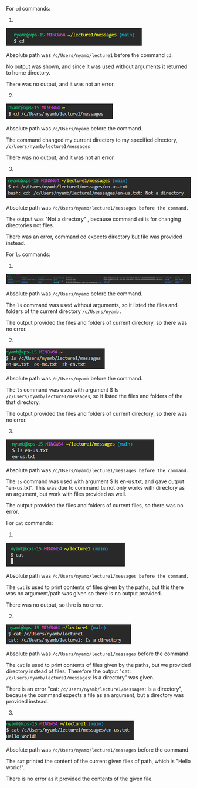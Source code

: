For ```cd``` commands:

1.

![Image](https://github.com/otgonbayarn/cse15l-lab-reports/blob/main/Screenshot%202024-04-08%20175657.png?raw=true)

Absolute path was ```/c/Users/nyamb/lecture1``` before the command ```cd```.

No output was shown, and since it was used without arguments it returned to home directory.

There was no output, and it was not an error.

2.

![Image](https://github.com/otgonbayarn/cse15l-lab-reports/blob/main/Screenshot%202024-04-08%20175706.png?raw=true)

Absolute path was ```/c/Users/nyamb``` before the command.

The command changed my current directery to my specified directory, ```/c/Users/nyamb/lecture1/messages```

There was no output, and it was not an error.

3.

![Image](https://github.com/otgonbayarn/cse15l-lab-reports/blob/main/Screenshot%202024-04-08%20175718.png?raw=true)

Absolute path was ```/c/Users/nyamb/lecture1/messages before the command.```

The output was "Not a directory" , because command ```cd``` is for changing directories not files.

There was an error, command cd expects directory but file was provided instead.


For ```ls``` commands:

1.

![Image](https://github.com/otgonbayarn/cse15l-lab-reports/blob/main/Screenshot%202024-04-08%20175807.png?raw=true)

Absolute path was ```/c/Users/nyamb``` before the command.

The ```ls``` command was used without arguments, so it listed the files and folders of the current directory ```/c/Users/nyamb.```

The output provided the files and folders of current directory, so there was no error.

2.

![Image](https://github.com/otgonbayarn/cse15l-lab-reports/blob/main/Screenshot%202024-04-08%20175817.png?raw=true)

Absolute path was ```/c/Users/nyamb``` before the command.

The ```ls``` command was used with argument $ ls ```/c/Users/nyamb/lecture1/messages```, so it listed the files and folders of the that directory.

The output provided the files and folders of current directory, so there was no error.

3.

![Image](https://github.com/otgonbayarn/cse15l-lab-reports/blob/main/Screenshot%202024-04-24%20161020.png?raw=true)

Absolute path was ```/c/Users/nyamb/lecture1/messages before the command.```

The ```ls``` command was used with argument $ ls en-us.txt, and gave output "en-us.txt". This was due to command ```ls``` not only works with directory as an argument, but work with files provided as well.

The output provided the files and folders of current files, so there was no error.

For ```cat``` commands:

1.

![Image](https://github.com/otgonbayarn/cse15l-lab-reports/blob/main/Screenshot%202024-04-08%20175913.png?raw=true)

Absolute path was ```/c/Users/nyamb/lecture1/messages before the command.```

The ```cat``` is used to print contents of files given by the paths, but this there was no argument/path was given so there is no output provided.

There was no output, so thre is no error.

2.

![Image]( https://github.com/otgonbayarn/cse15l-lab-reports/blob/main/Screenshot%202024-04-08%20180159.png?raw=true)

Absolute path was ```/c/Users/nyamb/lecture1/messages``` before the command.

The ```cat``` is used to print contents of files given by the paths, but we provided directory instead of files. Therefore the output "cat: ```/c/Users/nyamb/lecture1/messages```: Is a directory" was given.

There is an error "cat: ```/c/Users/nyamb/lecture1/messages```: Is a directory", because the command expects a file as an argument, but a directory was provided instead.

3.

![Image](https://github.com/otgonbayarn/cse15l-lab-reports/blob/main/Screenshot%202024-04-08%20180211.png?raw=true)

Absolute path was ```/c/Users/nyamb/lecture1/messages``` before the command.

The ```cat``` printed the content of the current given files of path, which is "Hello world!".

There is no error as it provided the contents of the given file.
